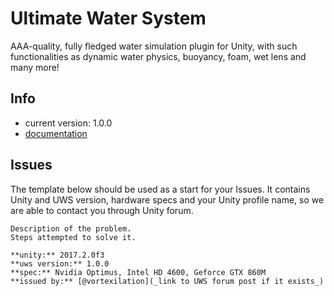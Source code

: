 # Ultimate Water System

AAA-quality, fully fledged water simulation plugin for Unity, with such functionalities as dynamic water physics, buoyancy, foam, wet lens and many more!

## Info

* current version: 1.0.0
* [documentation](https://docs.google.com/document/d/1pHTvNq1u5rpVR4wS_QD5bjGNtdL8pY0q7f9BGGAmXX4/edit)


## Issues

The template below should be used as a start for your Issues.
It contains Unity and UWS version, hardware specs and your Unity profile name,
so we are able to contact you through Unity forum. 

```
Description of the problem.
Steps attempted to solve it.

**unity:** 2017.2.0f3
**uws version:** 1.0.0 
**spec:** Nvidia Optimus, Intel HD 4600, Geforce GTX 860M
**issued by:** [@vortexilation](_link to UWS forum post if it exists_)
```
